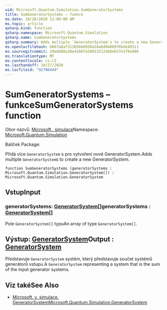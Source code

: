 ```yaml
---
uid: Microsoft.Quantum.Simulation.SumGeneratorSystems
title: SumGeneratorSystems – funkce
ms.date: 10/26/2020 12:00:00 AM
ms.topic: article
qsharp.kind: function
qsharp.namespace: Microsoft.Quantum.Simulation
qsharp.name: SumGeneratorSystems
qsharp.summary: Adds multiple `GeneratorSystem`s to create a new GeneratorSystem.
ms.openlocfilehash: b667a6af313b5bb8950a34a6d0406976bde49311
ms.sourcegitcommit: 29e0d88a30e4166fa580132124b0eb57e1f0e986
ms.translationtype: MT
ms.contentlocale: cs-CZ
ms.lasthandoff: 10/27/2020
ms.locfileid: "92706449"
---
```

# <a name="sumgeneratorsystems-function"></a><span data-ttu-id="a7e22-102">SumGeneratorSystems – funkce</span><span class="sxs-lookup"><span data-stu-id="a7e22-102">SumGeneratorSystems function</span></span>

<span data-ttu-id="a7e22-103">Obor názvů: [Microsoft.. simulace](xref:Microsoft.Quantum.Simulation)</span><span class="sxs-lookup"><span data-stu-id="a7e22-103">Namespace: [Microsoft.Quantum.Simulation](xref:Microsoft.Quantum.Simulation)</span></span>

<span data-ttu-id="a7e22-104">Balíček [](https://nuget.org/packages/)</span><span class="sxs-lookup"><span data-stu-id="a7e22-104">Package: [](https://nuget.org/packages/)</span></span>


<span data-ttu-id="a7e22-105">Přidá více `GeneratorSystem` s pro vytvoření nové GeneratorSystem.</span><span class="sxs-lookup"><span data-stu-id="a7e22-105">Adds multiple `GeneratorSystem`s to create a new GeneratorSystem.</span></span>

```qsharp
function SumGeneratorSystems (generatorSystems : Microsoft.Quantum.Simulation.GeneratorSystem[]) : Microsoft.Quantum.Simulation.GeneratorSystem
```


## <a name="input"></a><span data-ttu-id="a7e22-106">Vstup</span><span class="sxs-lookup"><span data-stu-id="a7e22-106">Input</span></span>

### <a name="generatorsystems--generatorsystem"></a><span data-ttu-id="a7e22-107">generatorSystems: [GeneratorSystem](xref:Microsoft.Quantum.Simulation.GeneratorSystem)[]</span><span class="sxs-lookup"><span data-stu-id="a7e22-107">generatorSystems : [GeneratorSystem](xref:Microsoft.Quantum.Simulation.GeneratorSystem)[]</span></span>

<span data-ttu-id="a7e22-108">Pole `GeneratorSystem[]` typu</span><span class="sxs-lookup"><span data-stu-id="a7e22-108">An array of type `GeneratorSystem[]`.</span></span>



## <a name="output--generatorsystem"></a><span data-ttu-id="a7e22-109">Výstup: [GeneratorSystem](xref:Microsoft.Quantum.Simulation.GeneratorSystem)</span><span class="sxs-lookup"><span data-stu-id="a7e22-109">Output : [GeneratorSystem](xref:Microsoft.Quantum.Simulation.GeneratorSystem)</span></span>

<span data-ttu-id="a7e22-110">Představuje `GeneratorSystem` systém, který představuje součet systémů generátorů vstupu.</span><span class="sxs-lookup"><span data-stu-id="a7e22-110">A `GeneratorSystem` representing a system that is the sum of the input generator systems.</span></span>

## <a name="see-also"></a><span data-ttu-id="a7e22-111">Viz také</span><span class="sxs-lookup"><span data-stu-id="a7e22-111">See Also</span></span>

- [<span data-ttu-id="a7e22-112">Microsoft. v. simulace. GeneratorSystem</span><span class="sxs-lookup"><span data-stu-id="a7e22-112">Microsoft.Quantum.Simulation.GeneratorSystem</span></span>](xref:Microsoft.Quantum.Simulation.GeneratorSystem)